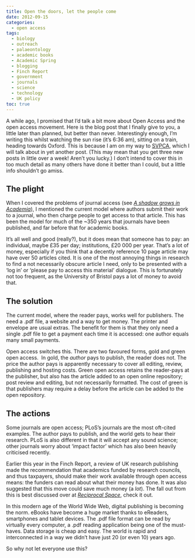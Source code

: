 ```yaml
---
title: Open the doors, let the people come
date: 2012-09-15
categories:
  - open access
tags:
  - biology
  - outreach
  - palaeontology
  - academic books
  - Academic Spring
  - blogging
  - Finch Report
  - government
  - journals
  - science
  - technology
  - UK policy
toc: true
---
```


A while ago, I promised that I’d talk a bit more about Open Access and
the open access movement. Here is the blog post that I finally give to
you, a little later than planned, but better than never. Interestingly
enough, I’m writing this whilst watching the sun rise (it’s 6:36 am),
sitting on a train, heading towards Oxford. This is because I am on my
way to
[SVPCA](http://ichthyosaurs.wordpress.com/2012/09/13/its-fun-to-stay-at-the-svpca/ "It’s fun to stay at the SVPCA!"),
which I will talk about in yet another post. (This may mean that you get
three new posts in little over a week\! Aren’t you lucky.) I don’t
intend to cover this in too much detail as many others have done it
better than I could, but a little info shouldn’t go amiss.

## The plight

When I covered the problems of journal access (see [*A shadow grows in
Academia*](http://ichthyosaurs.wordpress.com/2012/05/02/a-shadow-grows-in-academia/ "A shadow grows in Academia")),
I mentioned the current model where authors submit their work to a
journal, who then charge people to get access to that article. This has
been the model for much of the \~350 years that journals have been
published, and far before that for academic books.

It’s all well and good (really?), but it does mean that someone has to
pay: an individual, maybe £35 per day; institutions, £20 000 per year.
That’s a lot of money, especially if you think that a decently reference
10 page article may have over 50 articles cited. It is one of the most
annoying things in research to find a not necessarily obscure article I
need, only to be presented with a ‘log in’ or ‘please pay to access this
material’ dialogue. This is fortunately not too frequent, as the
University of Bristol pays a lot of money to avoid that.

## The solution

The current model, where the reader pays, works well for publishers. The
need a .pdf file, a website and a way to get money. The printer and
envelope are usual extras. The benefit for them is that they only need a
single .pdf file to get a payment each time it is accessed: one author
equals many small payments.

Open access switches this. There are two favoured forms, gold and green
open access.  In gold, the *author* pays to publish, the reader does
not. The price the author pays is apparently necessary to cover all
editing, review, publishing and hosting costs. Green open access retains
the reader-pays at the publisher, but also has the article added to an
open online repository; post review and editing, but not necessarily
formatted. The cost of green is that publishers may require a delay
before the article can be added to the open repository.

## The actions

Some journals are open access; PLoS’s journals are the most oft-cited
examples. The author pays to publish, and the world gets to hear their
research. PLoS is also different in that it will accept any sound
science; other journals worry about ‘impact factor’ which has also been
heavily criticised recently.

Earlier this year in the Finch Report, a review of UK research
publishing made the recommendation that academics funded by research
councils, and thus taxpayers, should make their work available through
open access means: the funders can read about what their money has done.
It was also suggested that this move could save much money (a *lot*).
The fall out from this is best discussed over at [*Reciprocal
Space*](http://occamstypewriter.org/scurry/2012/09/05/key-questions-for-open-access-policy-in-the-uk/ "Reciprocal Space"),
check it out.

In this modern age of the World Wide Web, digital publishing is becoming
the norm. eBooks have become a huge market thanks to eReaders,
smartphones and tablet devices. The .pdf file format can be read by
virtually every computer, a .pdf reading application being one of the
must-haves. Data storage is cheap and easy. The world is rapid and
interconnected in a way we didn’t have just 20 (or even 10) years ago.

So why not let everyone use this?


